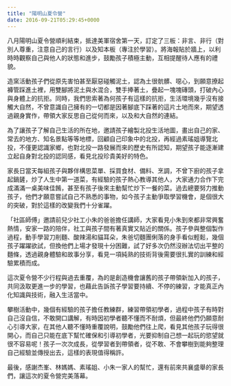 ```yaml
---
title: "陽明山夏令營"
date: 2016-09-21T05:29:45+0000
---
```


八月陽明山夏令營順利結束，抵達美軍宿舍第一天，訂定了三板：非言、非行（對別人尊重，注意自己的言行）以及知本板（專注於學習）。將海報貼於牆上，以利時時觀察自己與他人的狀態和進步，鼓勵孩子積極主動，互相提醒待人應有的禮貌。

造窯活動孩子們從原先害怕甚至厭惡碰觸泥土，認為土很骯髒、噁心，到願意撩起褲管踩進土裡，用雙腳將泥土與水混合，雙手捧著土，疊起一塊塊磚頭，打破內心與身體上的抗拒。同時，我們思索著為何孩子有這樣的抗拒，生活環境幾乎沒有接觸大自然，不曾意識自己擁有的一切都是因著腳底下踩著的這片土地而來，期望透過親身實作，帶領大家反思自己從何而來，以及和大自然的連結。

為了讓孩子了解自己生活的所在地，邀請孩子繪製北投生活地圖，畫出自己的家、常去的地方、知名景點等等地標，回顧自己印象中的北投，再經過素瑤姐導覽北投，不僅更認識家鄉，也對北投一路發展而來的歷史有所認知，期望孩子能逐漸建立起自身對北投的認同感，看見北投珍貴美好的特色。

家長日當天每組孩子與夥伴構思菜單、採買食材、備料、烹調，不曾下廚的孩子拿起鍋鏟，炒了人生中第一道菜，有經驗的孩子熱心教導其他人，大家通力合作下完成滿滿一桌美味佳餚，甚至有孩子後來主動幫忙炒下一餐的菜。過去總要努力推動孩子，他們才願意嘗試自己不熟悉的事物，如今孩子主動爭取學習機會，是個很大的突破，對於這樣的改變我們十分雀躍。

「社區師傅」邀請前兒少社工小朱的爸爸擔任講師，大家看見小朱到來都非常興奮熱情，安家一路的陪伴，社工與孩子間有著真實又貼近的關係。孩子參與整個製作過程，動手學習刀削麵、酸辣湯和貓耳朵，朱爸切麵團俐落的身手看似輕鬆，幾個孩子躍躍欲試，但換他們上場才發現十分困難，試了好多次仍然沒辦法切出平整的麵條，透過親身體驗和故事分享，看見一項純熟的技術背後需要很扎實的訓練和經驗累積而成。

這次夏令營不少行程與過去重覆，為的是創造機會讓舊的孩子帶領新加入的孩子，共同汲取更進一步的學習，也藉此告訴孩子學習要持續、不停的練習，才能真正內化知識與技術，融入生活當中。

攀樹活動中，幾個有經驗的孩子擔任教練群，練習帶領初學者，過程中孩子有時對自己沒自信，不敢開口講解，有時因初學者聽不懂而不耐煩，但最終他們仍願意耐心引導大家，在其他人聽不懂時重覆說明，鼓勵他們往上爬，看見其他孩子玩得很開心，而自己只能在底下幫忙確保和引導初學者，光要抑制自己想一起玩的慾望就很不容易呢！孩子一次次成長，從學習者到帶領者，從不敢、不會攀樹到能夠整理自己經驗並傳授出去，這樣的表現值得稱許。

最後，感謝杰峯、林媽媽、素瑤姐、小朱一家人的幫忙，還有前來共襄盛舉的家長們，讓這次的夏令營完美落幕。
